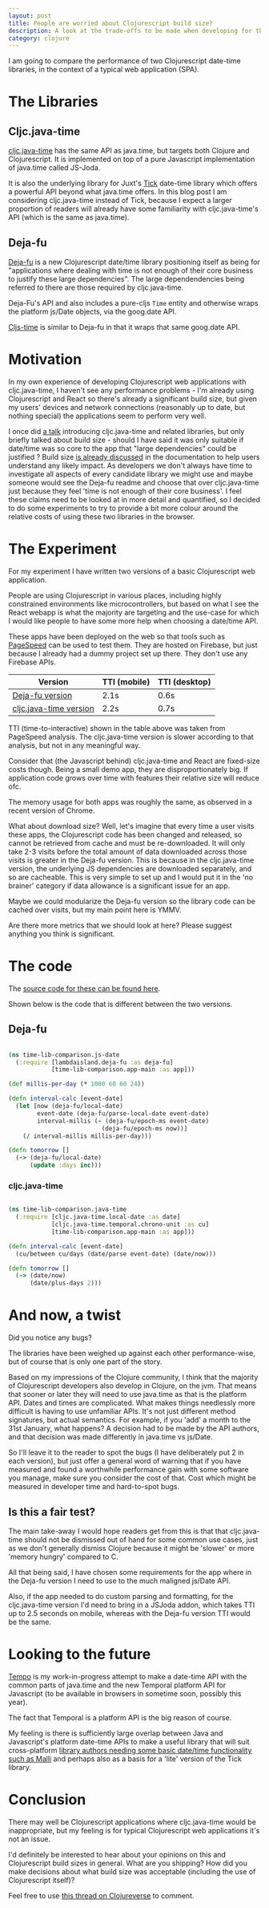 ```yaml
---
layout: post
title: People are worried about Clojurescript build size?
description: A look at the trade-offs to be made when developing for the web, especially wrt date/time
category: clojure
---
```


I am going to compare the performance of two Clojurescript date-time libraries, in the context of 
a typical web application (SPA).

# The Libraries

## Cljc.java-time

[cljc.java-time](https://github.com/henryw374/cljc.java-time) has the same API as java.time, 
but targets both Clojure and Clojurescript. 
It is implemented on top of a pure Javascript implementation of java.time
                                            called JS-Joda.

It is also the underlying library for Juxt's [Tick](https://github.com/juxt/tick) date-time library
 which offers a powerful API beyond what java.time offers. In this blog post I am considering cljc.java-time
 instead of Tick, because I expect a larger proportion of readers will already have some familiarity 
 with cljc.java-time's API (which is the same as java.time). 

## Deja-fu

[Deja-fu](https://github.com/lambdaisland/deja-fu) is a new Clojurescript date/time library 
positioning itself as being for
"applications where dealing with time is not enough of their core business to justify these large dependencies".
The large dependendencies being referred to there are those required by cljc.java-time.

Deja-Fu's API and also includes a pure-cljs `Time` entity and otherwise wraps the platform js/Date objects, 
via the goog.date API.

[Cljs-time](https://github.com/andrewmcveigh/cljs-time) is similar to Deja-fu in that it wraps that same goog.date API.

# Motivation

In my own experience of developing Clojurescript web 
applications with cljc.java-time, I haven't see any performance problems - I'm already using Clojurescript and React so there's
already a significant build size, but given my users' devices and 
network connections (reasonably up to date, but nothing special) the applications seem to perform
very well.

I once did [a talk](https://www.youtube.com/watch?v=UFuL-ZDoB2U)
 introducing cljc.java-time and related libraries, but only briefly talked about build size - should I have said it 
 was only suitable
if date/time was so core to the app that "large dependencies" could be justified ? Build size [is already discussed](https://github.com/juxt/tick/blob/master/docs/cljs.adoc)
in the documentation to help users understand any likely impact. As developers we don't always have time to investigate all 
aspects of every candidate library we might use
and maybe someone would see the Deja-fu readme and choose that over cljc.java-time just because they feel 'time is not enough 
of their core business'. I feel these claims need to be looked at in more detail and quantified, 
so I decided
to do some experiments to try to provide a bit more colour around the relative costs of using these two libraries 
in the browser.
 
# The Experiment

For my experiment I have written two versions of a basic Clojurescript web application. 

People are using Clojurescript
in various places, including highly constrained environments like microcontrollers, but based on what 
I see the React webapp is what the majority are targeting and the use-case for which I would like people to have
some more help when choosing a date/time API. 

These apps have been deployed on the web so that tools such as [PageSpeed](https://developers.google.com/speed/pagespeed/insights/)
can be used to test them. They are hosted on Firebase, but just because I already had a dummy project set up there. They don't
use any Firebase APIs.

 Version             |  TTI  (mobile)        | TTI (desktop) | 
|---------------------|---------------|---------------|
| [Deja-fu version](https://friendly-eats-demo-e71b7.web.app/js-date.html) | 2.1s | 0.6s |
| [cljc.java-time version](https://friendly-eats-demo-e71b7.web.app/java-time.html) | 2.2s | 0.7s |

 TTI (time-to-interactive) shown in the table above was taken from PageSpeed analysis. The cljc.java-time version is slower
  according to that analysis, but not in any meaningful way.
  
Consider that (the Javascript behind) cljc.java-time and React are fixed-size costs though. Being a small demo app, they 
 are disproportionately big. If application code grows over time with features their 
relative size will reduce ofc.

The memory usage for both apps was roughly the same, as observed in a recent version of Chrome.

What about download size? Well, let's imagine that every time a user visits these apps, the Clojurescript code has 
been changed and released, so cannot be retrieved from cache and must be re-downloaded.
It will only take 2-3 visits before the total amount of data downloaded across those visits is greater 
in the Deja-fu version. This is because in the cljc.java-time version, the underlying JS dependencies are downloaded separately, 
and so are cacheable. This is very simple to set up and I would put it in the 'no brainer' category
if data allowance is a significant issue for an app. 

Maybe we could modularize the Deja-fu version so the library code can be cached over visits, 
but my main point here is YMMV.

Are there more metrics that we should look at here? Please suggest anything you think is significant.

# The code 

The [source code for these can be found here](https://github.com/henryw374/cljs-date-lib-comparison).

Shown below is the code that is different between the two versions.

## Deja-fu 

```clojure 

(ns time-lib-comparison.js-date
  (:require [lambdaisland.deja-fu :as deja-fu]
            [time-lib-comparison.app-main :as app]))

(def millis-per-day (* 1000 60 60 24))

(defn interval-calc [event-date]
  (let [now (deja-fu/local-date)
        event-date (deja-fu/parse-local-date event-date)
        interval-millis (- (deja-fu/epoch-ms event-date)
                          (deja-fu/epoch-ms now))]
    (/ interval-millis millis-per-day)))

(defn tomorrow []
  (-> (deja-fu/local-date)
      (update :days inc)))

```

### cljc.java-time 

```clojure 

(ns time-lib-comparison.java-time
  (:require [cljc.java-time.local-date :as date]
            [cljc.java-time.temporal.chrono-unit :as cu]
            [time-lib-comparison.app-main :as app]))

(defn interval-calc [event-date]
  (cu/between cu/days (date/parse event-date) (date/now)))

(defn tomorrow []
  (-> (date/now)
      (date/plus-days 2)))

```

# And now, a twist

Did you notice any bugs?

The libraries have been weighed up against each other performance-wise, but
of course that is only one part of the story. 

Based on my impressions of the Clojure community, I think that the majority of Clojurescript developers
 also develop in Clojure, on the jvm. That means that sooner or later they will need to use java.time as that is the 
 platform API. 
 Dates and times are complicated. What makes things needlessly more
difficult is having to use unfamiliar APIs. It's not just different method
signatures, but actual semantics. For example, if you 'add' a month to the 31st January, what happens?
A decision had to be made by the API authors, and that decision was made differently in java.time vs js/Date.

So I'll leave it to the reader to spot the bugs (I have deliberately put 2 in each version), but 
just offer a general word of warning that if you have
measured and found a worthwhile performance gain with some software you manage, make sure you consider 
the cost of that. Cost which 
might be measured in developer time and hard-to-spot bugs.

## Is this a fair test?

The main take-away I would hope readers
get from this is that that cljc.java-time should not be dismissed out of hand for some common use cases, just 
as we don't generally dismiss Clojure because it might be 'slower' or more 'memory hungry' compared to C. 

All that being said, I have chosen some requirements for the app where in the Deja-fu version I need to use to the much 
maligned js/Date API. 

Also, if the app needed to do custom parsing and formatting, for the cljc.java-time version I'd need to bring in a JSJoda addon, 
which takes TTI up to 2.5 seconds on mobile, whereas with the Deja-fu version TTI would be the same.

# Looking to the future

[Tempo](https://github.com/henryw374/tempo) is my work-in-progress attempt to make a date-time API with the common parts 
of java.time
and the new Temporal platform API for Javascript (to be available in browsers in sometime soon, possibly this year).

The fact that Temporal is a platform API is the big reason of course.

My feeling is there is sufficiently large overlap between Java and Javascript's platform date-time APIs to make a useful 
library that will suit cross-platform 
[library authors needing some basic date/time functionality such as Malli](https://github.com/metosin/malli/issues/49) and 
perhaps also as a basis for a 'lite' version of the Tick library. 

# Conclusion

There may well be Clojurescript applications where cljc.java-time would be inappropriate, but my feeling is 
for typical Clojurescript web applications it's not an issue.

I'd definitely be interested to hear about your opinions on this
and Clojurescript build sizes in general. What are you shipping? How did you make decisions 
about what build size was acceptable (including
the use of Clojurescript itself)?

Feel free to use [this thread on Clojureverse]() to comment. 